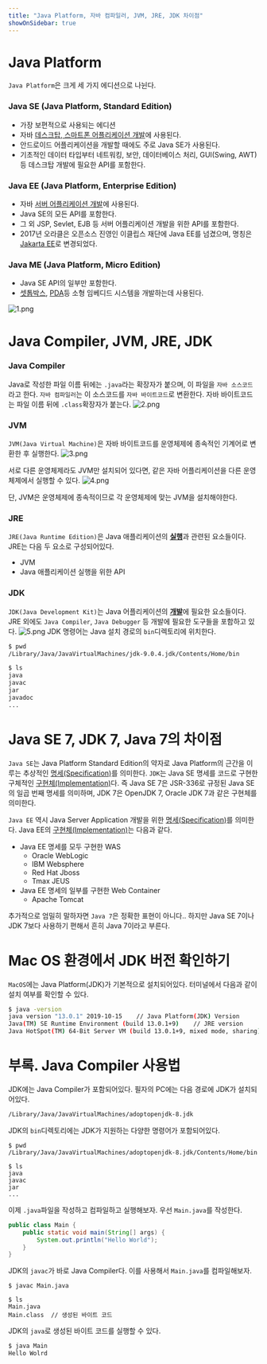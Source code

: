 ```yaml
---
title: "Java Platform, 자바 컴파일러, JVM, JRE, JDK 차이점"
showOnSidebar: true
---
```


# Java Platform

`Java Platform`은 크게 세 가지 에디션으로 나뉜다.

### Java SE (Java Platform, Standard Edition)

- 가장 보편적으로 사용되는 에디션
- 자바 <u>데스크탑, 스마트폰 어플리케이션 개발</u>에 사용된다.
- 안드로이드 어플리케이션을 개발할 때에도 주로 Java SE가 사용된다.
- 기초적인 데이터 타입부터 네트워킹, 보안, 데이터베이스 처리, GUI(Swing, AWT) 등 데스크탑 개발에 필요한 API를 포함한다.

### Java EE (Java Platform, Enterprise Edition)

- 자바 <u>서버 어플리케이션 개발</u>에 사용된다.
- Java SE의 모든 API를 포함한다.
- 그 외 JSP, Sevlet, EJB 등 서버 어플리케이션 개발을 위한 API를 포함한다.
- 2017년 오라클은 오픈소스 진영인 이클립스 재단에 Java EE를 넘겼으며, 명칭은 <u>Jakarta EE</u>로 변경되었다.

### Java ME (Java Platform, Micro Edition)

- Java SE API의 일부만 포함한다.
- <u>셋톱박스</u>, <u>PDA</u>등 소형 임베디드 시스템을 개발하는데 사용된다.

![1.png](./180101_JavaPlatform_jvm_jre_jdk/1.png)

# Java Compiler, JVM, JRE, JDK

### Java Compiler

Java로 작성한 파일 이름 뒤에는 `.java`라는 확장자가 붙으며, 이 파일을 `자바 소스코드`라고 한다. `자바 컴파일러`는 이 소스코드를 `자바 바이트코드`로 변환한다. 자바 바이트코드는 파일 이름 뒤에 `.class`확장자가 붙는다.
![2.png](./180101_JavaPlatform_jvm_jre_jdk/2.png)

### JVM

`JVM(Java Virtual Machine)`은 자바 바이트코드를 운영체제에 종속적인 기계어로 변환한 후 실행한다.
![3.png](./180101_JavaPlatform_jvm_jre_jdk/3.png)

서로 다른 운영체제라도 JVM만 설치되어 있다면, 같은 자바 어플리케이션을 다른 운영체제에서 실행할 수 있다.
![4.png](./180101_JavaPlatform_jvm_jre_jdk/4.png)

단, JVM은 운영체제에 종속적이므로 각 운영체제에 맞는 JVM을 설치해야한다.

### JRE

`JRE(Java Runtime Edition)`은 Java 애플리케이션의 <u><b>실행</b></u>과 관련된 요소들이다. JRE는 다음 두 요소로 구성되어있다.

- JVM
- Java 애플리케이션 실행을 위한 API

### JDK

`JDK(Java Development Kit)`는 Java 어플리케이션의 <u><b>개발</b></u>에 필요한 요소들이다. JRE 외에도 `Java Compiler`, `Java Debugger` 등 개발에 필요한 도구들을 포함하고 있다.
![5.png](./180101_JavaPlatform_jvm_jre_jdk/5.png)
JDK 명령어는 Java 설치 경로의 `bin`디렉토리에 위치한다.

```sh
$ pwd
/Library/Java/JavaVirtualMachines/jdk-9.0.4.jdk/Contents/Home/bin

$ ls
java
javac
jar
javadoc
...
```

# Java SE 7, JDK 7, Java 7의 차이점

`Java SE`는 Java Platform Standard Edition의 약자로 Java Platform의 근간을 이루는 추상적인 <u>명세(Specification)</u>를 의미한다. `JDK`는 Java SE 명세를 코드로 구현한 구체적인 <u>구현체(Implementation)</u>다. 즉 Java SE 7은 JSR-336로 규정된 Java SE의 일곱 번째 명세를 의미하며, JDK 7은 OpenJDK 7, Oracle JDK 7과 같은 구현체를 의미한다.

`Java EE` 역시 Java Server Application 개발을 위한 <u>명세(Specification)</u>를 의미한다. Java EE의 <u>구현체(Implementation)</u>는 다음과 같다.

- Java EE 명세를 모두 구현한 WAS
  - Oracle WebLogic
  - IBM Websphere
  - Red Hat Jboss
  - Tmax JEUS
- Java EE 명세의 일부를 구현한 Web Container
  - Apache Tomcat

추가적으로 엄밀히 말하자면 `Java 7`은 정확한 표현이 아니다.. 하지만 Java SE 7이나 JDK 7보다 사용하기 편해서 흔히 Java 7이라고 부른다.

# Mac OS 환경에서 JDK 버전 확인하기

`MacOS`에는 Java Platform(JDK)가 기본적으로 설치되어있다. 터미널에서 다음과 같이 설치 여부를 확인할 수 있다.

```bash
$ java -version
java version "13.0.1" 2019-10-15    // Java Platform(JDK) Version
Java(TM) SE Runtime Environment (build 13.0.1+9)    // JRE version
Java HotSpot(TM) 64-Bit Server VM (build 13.0.1+9, mixed mode, sharing) // JVM version
```

# 부록. Java Compiler 사용법

JDK에는 Java Compiler가 포함되어있다. 필자의 PC에는 다음 경로에 JDK가 설치되어있다.

```bash
/Library/Java/JavaVirtualMachines/adoptopenjdk-8.jdk
```

JDK의 `bin`디렉토리에는 JDK가 지원하는 다양한 명령어가 포함되어있다.

```
$ pwd
/Library/Java/JavaVirtualMachines/adoptopenjdk-8.jdk/Contents/Home/bin

$ ls
java
javac
jar
...
```

이제 `.java`파일을 작성하고 컴파일하고 실행해보자. 우선 `Main.java`를 작성한다.

```java Main.java
public class Main {
	public static void main(String[] args) {
		System.out.println("Hello World");
	}
}
```

JDK의 `javac`가 바로 Java Compiler다. 이를 사용해서 `Main.java`를 컴파일해보자.

```
$ javac Main.java

$ ls
Main.java
Main.class  // 생성된 바이트 코드
```

JDK의 `java`로 생성된 바이트 코드를 실행할 수 있다.

```sh
$ java Main
Hello Wolrd
```
